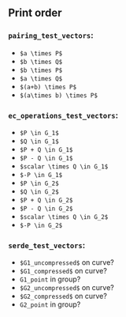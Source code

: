 ## Print order
### `pairing_test_vectors`:
- `$a \times P$`    
- `$b \times Q$`
- `$b \times P$`
- `$a \times Q$`
- `$(a+b) \times P$`
- `$(a\times b) \times P$`


### `ec_operations_test_vectors`:
- `$P \in G_1$` 
- `$Q \in G_1$`
- `$P + Q \in G_1$`
- `$P - Q \in G_1$`
- `$scalar \times Q \in G_1$`
- `$-P \in G_1$`
- `$P \in G_2$`
- `$Q \in G_2$`
- `$P + Q \in G_2$`
- `$P - Q \in G_2$`
- `$scalar \times Q \in G_2$`
- `$-P \in G_2$`


### `serde_test_vectors`:
- `$G1_uncompressed$` on curve?
- `$G1_compressed$` on curve?
- `G1_point` in group?
- `$G2_uncompressed$` on curve?
- `$G2_compressed$` on curve?
- `G2_point` in group?
